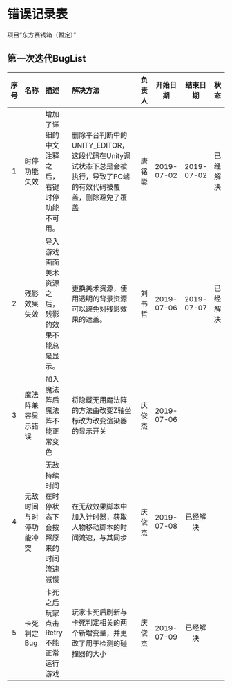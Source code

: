 # 错误记录表  
项目“东方赛钱箱（暂定）”

## 第一次迭代BugList

|序号|名称|描述|解决方法|负责人|开始日期|结束日期|状态|
|:--:|:--|:---|:------|:-----|:-----:|:-----:|:---|
|1|时停功能失效|增加了详细的中文注释之后，右键时停功能不可用。|删除平台判断中的UNITY_EDITOR，这段代码在Unity调试状态下总是会被执行，导致了PC端的有效代码被覆盖，删除避免了覆盖|唐铭聪|2019-07-02|2019-07-02|已经解决|
|2|残影效果失效|导入游戏画面美术资源之后，残影的效果不能总是显示。|更换美术资源，使用透明的背景资源可以避免对残影效果的遮盖。|刘书哲|2019-07-06|2019-07-07|已经解决|
|3|魔法阵兼容显示错误|加入魔法阵后魔法阵不能正常变色|将隐藏无用魔法阵的方法由改变Z轴坐标改为改变渲染器的显示开关|庆俊杰|2019-07-06|
|4|无敌时间与时停功能冲突|无敌持续时间在时停状态下会按照原来的时间流速减慢|在无敌效果脚本中加入计时器，获取人物移动脚本的时间流速，与其同步|庆俊杰|2019-07-08|已经解决|
|5|卡死判定Bug|卡死之后玩家点击Retry不能正常运行游戏|玩家卡死后刷新与卡死判定相关的两个新增变量，并更改了用于检测的碰撞器的大小|庆俊杰|2019-07-09|已经解决|